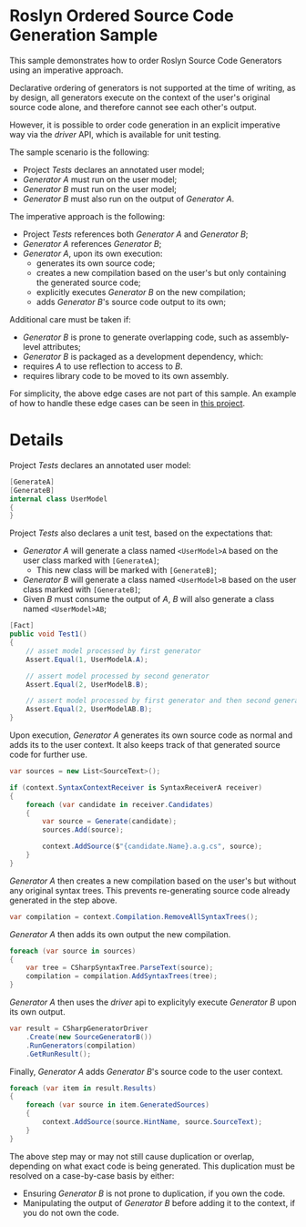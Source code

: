 # Roslyn Ordered Source Code Generation Sample

This sample demonstrates how to order Roslyn Source Code Generators using an imperative approach.

Declarative ordering of generators is not supported at the time of writing, as by design, all generators execute on the context of the user's original source code alone, and therefore cannot see each other's output.

However, it is possible to order code generation in an explicit imperative way via the *driver* API, which is available for unit testing.

The sample scenario is the following:

* Project *Tests* declares an annotated user model;
* *Generator A* must run on the user model;
* *Generator B* must run on the user model;
* *Generator B* must also run on the output of *Generator A*.

The imperative approach is the following:

* Project *Tests* references both *Generator A* and *Generator B*;
* *Generator A* references *Generator B*;
* *Generator A*, upon its own execution:
    * generates its own source code;
    * creates a new compilation based on the user's but only containing the generated source code;
    * explicitly executes *Generator B* on the new compilation;
    * adds *Generator B*'s source code output to its own;

Additional care must be taken if:

* *Generator B* is prone to generate overlapping code, such as assembly-level attributes;
* *Generator B* is packaged as a development dependency, which:
*   requires *A* to use reflection to access to *B*.
*   requires library code to be moved to its own assembly.

For simplicity, the above edge cases are not part of this sample.
An example of how to handle these edge cases can be seen in [this project](https://github.com/JorgeCandeias/ColumnStore/tree/master/Outcompute.ColumnStore.CodeGenerator).

# Details

Project *Tests* declares an annotated user model:

```csharp
[GenerateA]
[GenerateB]
internal class UserModel
{
}
```

Project *Tests* also declares a unit test, based on the expectations that:

* *Generator A* will generate a class named `<UserModel>A` based on the user class marked with `[GenerateA]`;
  * This new class will be marked with `[GenerateB]`;
* *Generator B* will generate a class named `<UserModel>B` based on the user class marked with `[GenerateB]`;
* Given *B* must consume the output of *A*, *B* will also generate a class named `<UserModel>AB`;

```csharp
[Fact]
public void Test1()
{
    // asset model processed by first generator
    Assert.Equal(1, UserModelA.A);

    // assert model processed by second generator
    Assert.Equal(2, UserModelB.B);

    // assert model processed by first generator and then second generator
    Assert.Equal(2, UserModelAB.B);
}
```

Upon execution, *Generator A* generates its own source code as normal and adds its to the user context.
It also keeps track of that generated source code for further use.

```csharp
var sources = new List<SourceText>();

if (context.SyntaxContextReceiver is SyntaxReceiverA receiver)
{
    foreach (var candidate in receiver.Candidates)
    {
        var source = Generate(candidate);
        sources.Add(source);

        context.AddSource($"{candidate.Name}.a.g.cs", source);
    }
}
```

*Generator A* then creates a new compilation based on the user's but without any original syntax trees.
This prevents re-generating source code already generated in the step above.

```csharp
var compilation = context.Compilation.RemoveAllSyntaxTrees();
```

*Generator A* then adds its own output the new compilation.

```csharp
foreach (var source in sources)
{
    var tree = CSharpSyntaxTree.ParseText(source);
    compilation = compilation.AddSyntaxTrees(tree);
}
```

*Generator A* then uses the *driver* api to explicityly execute *Generator B* upon its own output.

```csharp
var result = CSharpGeneratorDriver
    .Create(new SourceGeneratorB())
    .RunGenerators(compilation)
    .GetRunResult();
```

Finally, *Generator A* adds *Generator B*'s source code to the user context.

```csharp
foreach (var item in result.Results)
{
    foreach (var source in item.GeneratedSources)
    {
        context.AddSource(source.HintName, source.SourceText);
    }
}
```

The above step may or may not still cause duplication or overlap, depending on what exact code is being generated.
This duplication must be resolved on a case-by-case basis by either:
* Ensuring *Generator B* is not prone to duplication, if you own the code.
* Manipulating the output of *Generator B* before adding it to the context, if you do not own the code.
